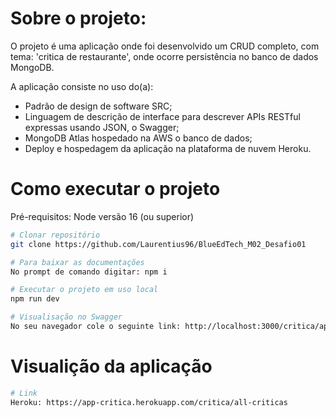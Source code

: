# Sobre o projeto:

O projeto é uma aplicação onde foi desenvolvido um CRUD completo, com tema: 'critica de restaurante', onde ocorre persistência no banco de dados MongoDB.

A aplicação consiste no uso do(a): 
- Padrão de design de software SRC;
- Linguagem de descrição de interface para descrever APIs RESTful expressas usando JSON, o Swagger;
- MongoDB Atlas hospedado na AWS o banco de dados;
- Deploy e hospedagem da aplicação na plataforma de nuvem Heroku.

# Como executar o projeto

Pré-requisitos: Node versão 16 (ou superior) 

```bash
# Clonar repositório
git clone https://github.com/Laurentius96/BlueEdTech_M02_Desafio01

# Para baixar as documentações
No prompt de comando digitar: npm i

# Executar o projeto em uso local
npm run dev 

# Visualisação no Swagger
No seu navegador cole o seguinte link: http://localhost:3000/critica/api-docs
```
# Visualição da aplicação 
```bash
# Link
Heroku: https://app-critica.herokuapp.com/critica/all-criticas
```
